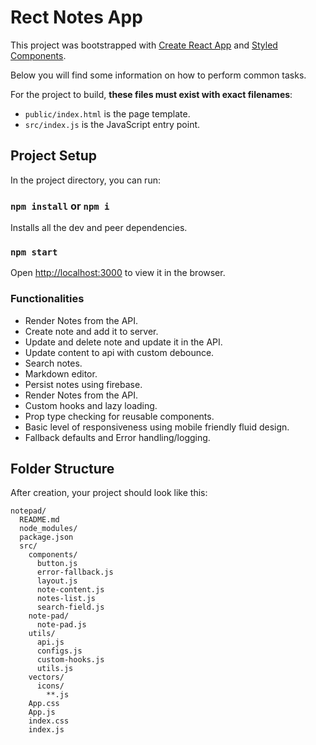 # Rect Notes App

This project was bootstrapped with [Create React App](https://github.com/facebook/create-react-app) and [Styled Components](https://github.com/styled-components/styled-components).

Below you will find some information on how to perform common tasks.<br>

For the project to build, **these files must exist with exact filenames**:

- `public/index.html` is the page template.
- `src/index.js` is the JavaScript entry point.

## Project Setup

In the project directory, you can run:

### `npm install` or `npm i`

Installs all the dev and peer dependencies.

### `npm start`

Open [http://localhost:3000](http://localhost:3000) to view it in the browser.

### Functionalities

- Render Notes from the API.
- Create note and add it to server.
- Update and delete note and update it in the API.
- Update content to api with custom debounce.
- Search notes.
- Markdown editor.
- Persist notes using firebase.
- Render Notes from the API.
- Custom hooks and lazy loading.
- Prop type checking for reusable components.
- Basic level of responsiveness using mobile friendly fluid design.
- Fallback defaults and Error handling/logging.

## Folder Structure

After creation, your project should look like this:

```
notepad/
  README.md
  node_modules/
  package.json
  src/
    components/
      button.js
      error-fallback.js
      layout.js
      note-content.js
      notes-list.js
      search-field.js
    note-pad/
      note-pad.js
    utils/
      api.js
      configs.js
      custom-hooks.js
      utils.js
    vectors/
      icons/
        **.js
    App.css
    App.js
    index.css
    index.js
```
